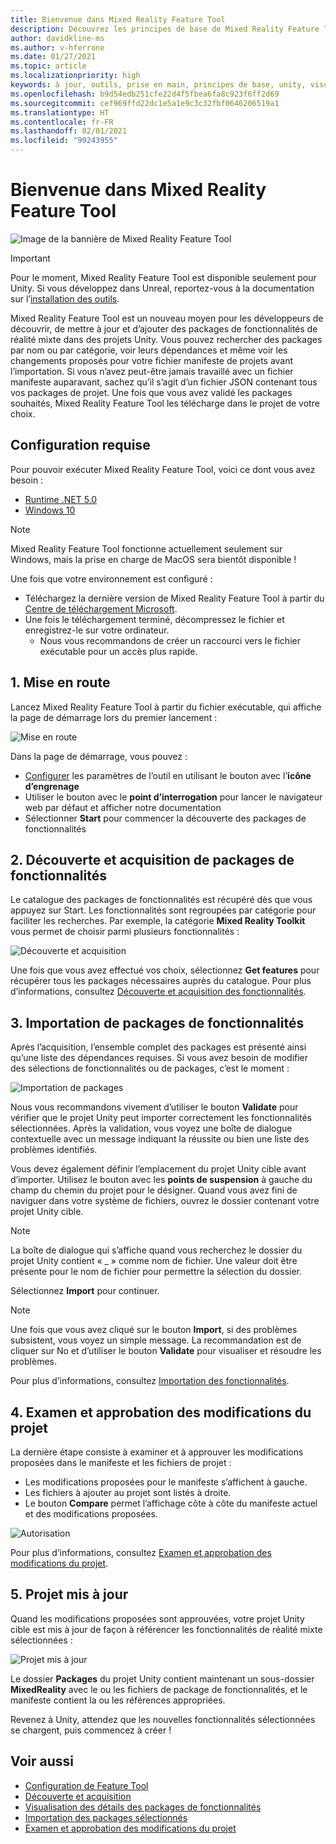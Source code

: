 ```yaml
---
title: Bienvenue dans Mixed Reality Feature Tool
description: Découvrez les principes de base de Mixed Reality Feature Tool pour le développement HoloLens et VR.
author: davidkline-ms
ms.author: v-hferrone
ms.date: 01/27/2021
ms.topic: article
ms.localizationpriority: high
keywords: à jour, outils, prise en main, principes de base, unity, visual studio, toolkit, casque de réalité mixte, casque windows mixed reality, casque de réalité virtuelle, installation, Windows, HoloLens, émulateur, unreal, openxr
ms.openlocfilehash: b9d54edb251cfe22d4f5fbea6fa8c923f6ff2d69
ms.sourcegitcommit: cef969ffd22dc1e5a1e9c3c32fbf0646206519a1
ms.translationtype: HT
ms.contentlocale: fr-FR
ms.lasthandoff: 02/01/2021
ms.locfileid: "99243955"
---
```

# <a name="welcome-to-the-mixed-reality-feature-tool"></a>Bienvenue dans Mixed Reality Feature Tool

![Image de la bannière de Mixed Reality Feature Tool](images/feature-tool-banner.png)

> [!IMPORTANT]
> Pour le moment, Mixed Reality Feature Tool est disponible seulement pour Unity. Si vous développez dans Unreal, reportez-vous à la documentation sur l’[installation des outils](../install-the-tools.md).

Mixed Reality Feature Tool est un nouveau moyen pour les développeurs de découvrir, de mettre à jour et d’ajouter des packages de fonctionnalités de réalité mixte dans des projets Unity. Vous pouvez rechercher des packages par nom ou par catégorie, voir leurs dépendances et même voir les changements proposés pour votre fichier manifeste de projets avant l’importation. Si vous n’avez peut-être jamais travaillé avec un fichier manifeste auparavant, sachez qu’il s’agit d’un fichier JSON contenant tous vos packages de projet. Une fois que vous avez validé les packages souhaités, Mixed Reality Feature Tool les télécharge dans le projet de votre choix.

## <a name="system-requirements"></a>Configuration requise

Pour pouvoir exécuter Mixed Reality Feature Tool, voici ce dont vous avez besoin :

* [Runtime .NET 5.0](https://dotnet.microsoft.com/download/dotnet/5.0)
* [Windows 10](https://www.microsoft.com/software-download/windows10ISO)

> [!NOTE]
> Mixed Reality Feature Tool fonctionne actuellement seulement sur Windows, mais la prise en charge de MacOS sera bientôt disponible !

Une fois que votre environnement est configuré :

* Téléchargez la dernière version de Mixed Reality Feature Tool à partir du [Centre de téléchargement Microsoft](https://aka.ms/MRFeatureTool).
* Une fois le téléchargement terminé, décompressez le fichier et enregistrez-le sur votre ordinateur.
    * Nous vous recommandons de créer un raccourci vers le fichier exécutable pour un accès plus rapide.

## <a name="1-getting-started"></a>1. Mise en route

Lancez Mixed Reality Feature Tool à partir du fichier exécutable, qui affiche la page de démarrage lors du premier lancement :

![Mise en route](images/FeatureToolStart.png)

Dans la page de démarrage, vous pouvez :

* [Configurer](configuring-feature-tool.md) les paramètres de l’outil en utilisant le bouton avec l’**icône d’engrenage**
* Utiliser le bouton avec le **point d’interrogation** pour lancer le navigateur web par défaut et afficher notre documentation
* Sélectionner **Start** pour commencer la découverte des packages de fonctionnalités

## <a name="2-discovering-and-acquiring-feature-packages"></a>2. Découverte et acquisition de packages de fonctionnalités

Le catalogue des packages de fonctionnalités est récupéré dès que vous appuyez sur Start. Les fonctionnalités sont regroupées par catégorie pour faciliter les recherches. Par exemple, la catégorie **Mixed Reality Toolkit** vous permet de choisir parmi plusieurs fonctionnalités :

![Découverte et acquisition](images/FeatureToolDiscovery.png)

Une fois que vous avez effectué vos choix, sélectionnez **Get features** pour récupérer tous les packages nécessaires auprès du catalogue. Pour plus d’informations, consultez [Découverte et acquisition des fonctionnalités](discovering-features.md).

## <a name="3-importing-feature-packages"></a>3. Importation de packages de fonctionnalités

Après l’acquisition, l’ensemble complet des packages est présenté ainsi qu’une liste des dépendances requises. Si vous avez besoin de modifier des sélections de fonctionnalités ou de packages, c’est le moment :

![Importation de packages](images/FeatureToolImport.png)

Nous vous recommandons vivement d’utiliser le bouton **Validate** pour vérifier que le projet Unity peut importer correctement les fonctionnalités sélectionnées. Après la validation, vous voyez une boîte de dialogue contextuelle avec un message indiquant la réussite ou bien une liste des problèmes identifiés.

Vous devez également définir l’emplacement du projet Unity cible avant d’importer. Utilisez le bouton avec les **points de suspension** à gauche du champ du chemin du projet pour le désigner. Quand vous avez fini de naviguer dans votre système de fichiers, ouvrez le dossier contenant votre projet Unity cible.

> [!NOTE]
> La boîte de dialogue qui s’affiche quand vous recherchez le dossier du projet Unity contient « _ » comme nom de fichier. Une valeur doit être présente pour le nom de fichier pour permettre la sélection du dossier.

Sélectionnez **Import**  pour continuer.

> [!NOTE]
> Une fois que vous avez cliqué sur le bouton **Import**, si des problèmes subsistent, vous voyez un simple message. La recommandation est de cliquer sur No et d’utiliser le bouton **Validate** pour visualiser et résoudre les problèmes.

Pour plus d’informations, consultez [Importation des fonctionnalités](importing-features.md).

## <a name="4-reviewing-and-approving-project-changes"></a>4. Examen et approbation des modifications du projet

La dernière étape consiste à examiner et à approuver les modifications proposées dans le manifeste et les fichiers de projet :

* Les modifications proposées pour le manifeste s’affichent à gauche.
* Les fichiers à ajouter au projet sont listés à droite.
* Le bouton **Compare** permet l’affichage côte à côte du manifeste actuel et des modifications proposées.

![Autorisation](images/FeatureToolApprovalRequest.png)

Pour plus d’informations, consultez [Examen et approbation des modifications du projet](reviewing-changes.md).

## <a name="5-project-updated"></a>5. Projet mis à jour

Quand les modifications proposées sont approuvées, votre projet Unity cible est mis à jour de façon à référencer les fonctionnalités de réalité mixte sélectionnées :

![Projet mis à jour](images/FeatureToolProjectUpdated.png)

Le dossier **Packages** du projet Unity contient maintenant un sous-dossier **MixedReality** avec le ou les fichiers de package de fonctionnalités, et le manifeste contient la ou les références appropriées.

Revenez à Unity, attendez que les nouvelles fonctionnalités sélectionnées se chargent, puis commencez à créer !

## <a name="see-also"></a>Voir aussi

- [Configuration de Feature Tool](configuring-feature-tool.md)
- [Découverte et acquisition](discovering-features.md)
- [Visualisation des détails des packages de fonctionnalités](viewing-package-details.md)
- [Importation des packages sélectionnés](importing-features.md)
- [Examen et approbation des modifications du projet](reviewing-changes.md)
